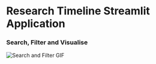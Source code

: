 # Research Timeline Streamlit Application

### Search, Filter and Visualise

![Search and Filter GIF](https://github.com/aidan-o-brien/PaperTimeline/tree/master/gifs/Animation.gif?raw=True "Search and Filter GIF")
